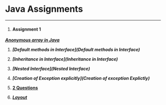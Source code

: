 # Java Assignments
---
1. #### Assignment 1

**_[Anonymous array in Java](Anonumous_Array)_**

1. **_[Default methods in Interface](Default methods in Interface)_**

1. **_[Inheritance in Interface](Inheritance in Interface)_**

1. **_[Nested Interface](Nested Interface)_**

1. **_[Creation of Exception explicitly](Creation of exception Explictly)_**

1. __[2 Questions](Questions)__

1. **_[Layout](Layout)_**
